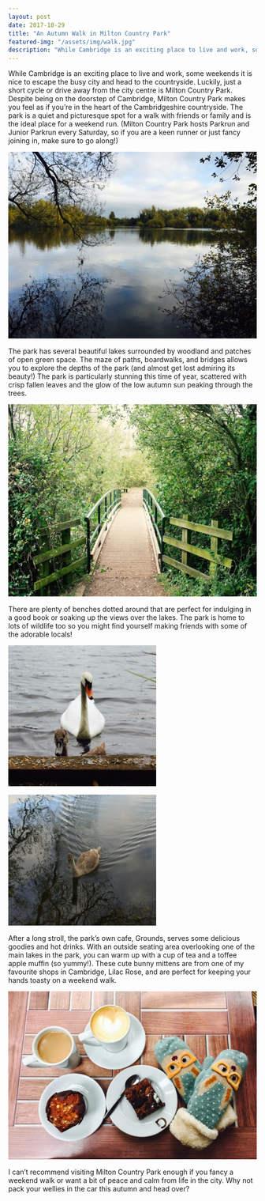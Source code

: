 ```yaml
---
layout: post
date: 2017-10-29
title: "An Autumn Walk in Milton Country Park"
featured-img: "/assets/img/walk.jpg"
description: "While Cambridge is an exciting place to live and work, some weekends it is nice to escape the busy city and head to the countryside."
---
```


While Cambridge is an exciting place to live and work, some weekends it is nice to escape the busy city and head to the countryside. Luckily, just a short cycle or drive away from the city centre is Milton Country Park. Despite being on the doorstep of Cambridge, Milton Country Park makes you feel as if you’re in the heart of the Cambridgeshire countryside. The park is a quiet and picturesque spot for a walk with friends or family and is the ideal place for a weekend run. (Milton Country Park hosts Parkrun and Junior Parkrun every Saturday, so if you are a keen runner or just fancy joining in, make sure to go along!)

![View over the lake at Milton Country Park](/assets/img/milton.jpg)

The park has several beautiful lakes surrounded by woodland and patches of open green space. The maze of paths, boardwalks, and bridges allows you to explore the depths of the park (and almost get lost admiring its beauty!) The park is particularly stunning this time of year, scattered with crisp fallen leaves and the glow of the low autumn sun peaking through the trees.

![Bridge over a lake at Milton Country Park](/assets/img/miltonbridge.jpg)

There are plenty of benches dotted around that are perfect for indulging in a good book or soaking up the views over the lakes. The park is home to lots of wildlife too so you might find yourself making friends with some of the adorable locals!

![Swans on the lake at Milton Country Park](/assets/img/miltonswan.jpg)

![Swan swimming on the lake at Milton Country Park](/assets/img/miltonswan2.jpg)

After a long stroll, the park’s own cafe, Grounds, serves some delicious goodies and hot drinks. With an outside seating area overlooking one of the main lakes in the park, you can warm up with a cup of tea and a toffee apple muffin (so yummy!). These cute bunny mittens are from one of my favourite shops in Cambridge, Lilac Rose, and are perfect for keeping your hands toasty on a weekend walk.

![Tea and toffee apple muffin at Grounds cafe](/assets/img/miltontea.jpg)

I can’t recommend visiting Milton Country Park enough if you fancy a weekend walk or want a bit of peace and calm from life in the city. Why not pack your wellies in the car this autumn and head over?
